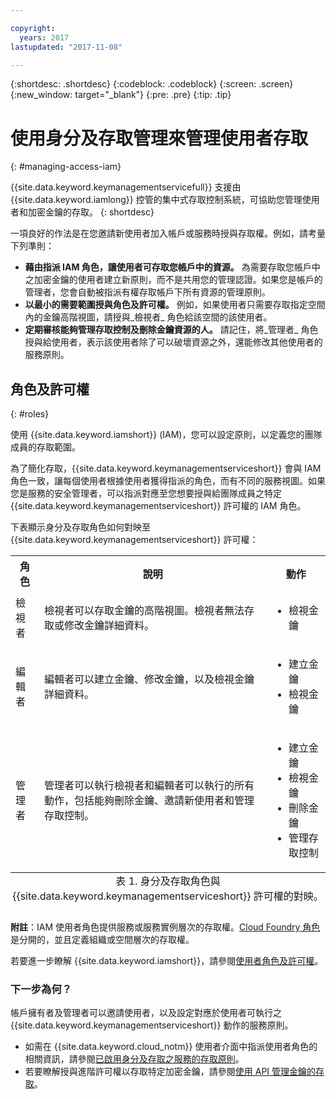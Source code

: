 ```yaml
---

copyright:
  years: 2017
lastupdated: "2017-11-08"

---
```


{:shortdesc: .shortdesc}
{:codeblock: .codeblock}
{:screen: .screen}
{:new_window: target="_blank"}
{:pre: .pre}
{:tip: .tip}

# 使用身分及存取管理來管理使用者存取
{: #managing-access-iam}

{{site.data.keyword.keymanagementservicefull}} 支援由 {{site.data.keyword.iamlong}} 控管的集中式存取控制系統，可協助您管理使用者和加密金鑰的存取。
{: shortdesc}

一項良好的作法是在您邀請新使用者加入帳戶或服務時授與存取權。例如，請考量下列準則：

- **藉由指派 IAM 角色，讓使用者可存取您帳戶中的資源。**
    為需要存取您帳戶中之加密金鑰的使用者建立新原則，而不是共用您的管理認證。如果您是帳戶的管理者，您會自動被指派有權存取帳戶下所有資源的管理原則。
- **以最小的需要範圍授與角色及許可權。**
    例如，如果使用者只需要存取指定空間內的金鑰高階視圖，請授與_檢視者_ 角色給該空間的該使用者。
- **定期審核能夠管理存取控制及刪除金鑰資源的人。**
    請記住，將_管理者_ 角色授與給使用者，表示該使用者除了可以破壞資源之外，還能修改其他使用者的服務原則。

## 角色及許可權
{: #roles}

使用 {{site.data.keyword.iamshort}} (IAM)，您可以設定原則，以定義您的團隊成員的存取範圍。

為了簡化存取，{{site.data.keyword.keymanagementserviceshort}} 會與 IAM 角色一致，讓每個使用者根據使用者獲得指派的角色，而有不同的服務視圖。如果您是服務的安全管理者，可以指派對應至您想要授與給團隊成員之特定 {{site.data.keyword.keymanagementserviceshort}} 許可權的 IAM 角色。

下表顯示身分及存取角色如何對映至 {{site.data.keyword.keymanagementserviceshort}} 許可權：
<table>
  <tr>
    <th>角色</th>
    <th>說明</th>
    <th>動作</th>
  </tr>
  <tr>
    <td>檢視者</td>
    <td>檢視者可以存取金鑰的高階視圖。檢視者無法存取或修改金鑰詳細資料。</td>
    <td>
      <ul>
        <li>檢視金鑰</li>
      </ul>
    </td>
  </tr>
  <tr>
    <td>編輯者</td>
    <td>編輯者可以建立金鑰、修改金鑰，以及檢視金鑰詳細資料。</td>
    <td>
      <ul>
        <li>建立金鑰</li>
        <li>檢視金鑰</li>
      </ul>
    </td>
  </tr>
  <tr>
    <td>管理者</td>
    <td>管理者可以執行檢視者和編輯者可以執行的所有動作，包括能夠刪除金鑰、邀請新使用者和管理存取控制。</td>
    <td>
      <ul>
        <li>建立金鑰</li>
        <li>檢視金鑰</li>
        <li>刪除金鑰</li>
        <li>管理存取控制</li>
      </ul>
    </td>
  </tr>
  <caption style="caption-side:bottom;">表 1. 身分及存取角色與 {{site.data.keyword.keymanagementserviceshort}} 許可權的對映。</caption>
</table>

**附註**：IAM 使用者角色提供服務或服務實例層次的存取權。[Cloud Foundry 角色](/docs/iam/users_roles.html#cfroles)是分開的，並且定義組織或空間層次的存取權。

若要進一步瞭解 {{site.data.keyword.iamshort}}，請參閱[使用者角色及許可權](/docs/iam/users_roles.html#iamusermanpol)。

### 下一步為何？

帳戶擁有者及管理者可以邀請使用者，以及設定對應於使用者可執行之 {{site.data.keyword.keymanagementserviceshort}} 動作的服務原則。

- 如需在 {{site.data.keyword.cloud_notm}} 使用者介面中指派使用者角色的相關資訊，請參閱[已啟用身分及存取之服務的存取原則](/docs/iam/iamusermanage.html#iammanidaccser)。
- 若要瞭解授與進階許可權以存取特定加密金鑰，請參閱[使用 API 管理金鑰的存取](/docs/services/keymgmt/keyprotect_manage_access_api.html)。
